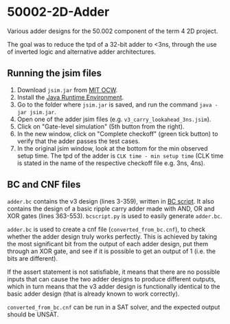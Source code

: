 # 50002-2D-Adder

Various adder designs for the 50.002 component of the term 4 2D project.

The goal was to reduce the tpd of a 32-bit adder to <3ns, through the use of inverted logic and alternative adder architectures.

## Running the jsim files

1. Download `jsim.jar` from [MIT OCW](https://ocw.mit.edu/courses/6-004-computation-structures-spring-2009/resources/jsim/).
2. Install the [Java Runtime Environment](https://www.java.com/en/download/manual.jsp).
3. Go to the folder where `jsim.jar` is saved, and run the command  `java -jar jsim.jar`.
4. Open one of the adder jsim files (e.g. `v3_carry_lookahead_3ns.jsim`).
5. Click on "Gate-level simulation" (5th button from the right).
6. In the new window, click on "Complete checkoff" (green tick button) to verify that the adder passes the test cases.
7. In the original jsim window, look at the bottom for the min observed setup time. The tpd of the adder is `CLK time - min setup time` (CLK time is stated in the name of the respective checkoff file e.g. 3ns, 4ns).

## BC and CNF files
`adder.bc` contains the v3 design (lines 3-359), written in [BC script](http://users.ics.aalto.fi/tjunttil/circuits/). It also contains the design of a basic ripple carry adder made with AND, OR and XOR gates (lines 363-553). `bcscript.py` is used to easily generate `adder.bc`.

`adder.bc` is used to create a cnf file (`converted_from_bc.cnf`), to check whether the adder design truly works perfectly. This is achieved by taking the most significant bit from the output of each adder design, put them through an XOR gate, and see if it is possible to get an output of 1 (i.e. the bits are different).

If the assert statement is not satisfiable, it means that there are no possible inputs that can cause the two adder designs to produce different outputs, which in turn means that the v3 adder design is functionally identical to the basic adder design (that is already known to work correctly).

`converted_from_bc.cnf` can be run in a SAT solver, and the expected output should be UNSAT.
